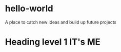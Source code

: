 # hello-world
A place to catch new ideas and build up future projects


Heading level 1 IT's ME
===============
